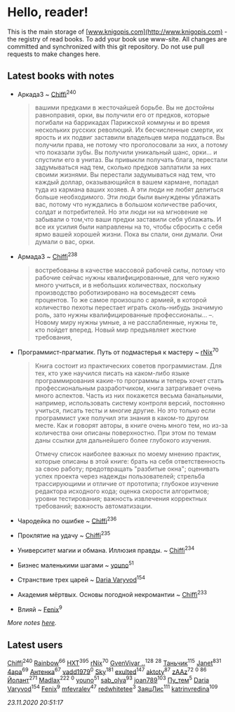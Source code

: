 # Hello, reader!
This is the main storage of [www.knigopis.com](http://www.knigopis.com) - the registry of read books.
To add your book use www-site. All changes are committed and synchronized with this git repository.
Do not use pull requests to make changes here.


## Latest books with notes
* Аркада3 ~ [Chiffi](users/105/105831994080785626680-google)<sup>240</sup>
    > вашими предками в жесточайшей борьбе. Вы не достойны равноправия, орки, вы получили его от предков, которые погибали на баррикадах Парижской коммуны и во время нескольких русских революций. Их бесчисленные смерти, их ярость и их подвиг заставили владельцев мира поддаться. Вы получили права, не потому что проголосовали за них, а потому что показали зубы. Вы получили уникальный шанс, орки… и спустили его в унитаз.  Вы привыкли получать блага, перестали задумываться над тем, сколько предков заплатили за них своими жизнями. Вы перестали задумываться над тем, что каждый доллар, оказывающийся в вашем кармане, попадал туда из кармана ваших хозяев. А эти люди не любят делиться больше необходимого. Эти люди были вынуждены ублажать вас, потому что нуждались в большом количестве рабочих, солдат и потребителей. Но эти люди ни на мгновение не забывали о том,что ваши предки заставили себя ублажать. И все их усилия были направлены на то, чтобы сбросить с себя ярмо вашей хорошей жизни. Пока вы спали, они думали. Они думали о вас, орки.

* Армада3 ~ [Chiffi](users/105/105831994080785626680-google)<sup>238</sup>
    > востребованы в качестве массовой рабочей силы, потому что рабочие сейчас нужны квалифицированные, для чего нужно много учиться, и в небольших количествах, поскольку производство роботизировано на восемьдесят семь процентов. То же самое произошло с армией, в которой количество пехоты перестает играть сколь-нибудь значимую роль, зато нужны квалифицированные профессионалы… –. Новому миру нужны умные, а не расслабленные, нужны те, кто пойдет вперед. Новый мир предъявляет жесткие требования,

* Программист-прагматик. Путь от подмастерья к мастеру ~ [rNix](users/227/22742452-yandex)<sup>70</sup>
    > Книга состоит из практических советов программистам. Для тех, кто уже научился писать на каком-либо языке программирования какие-то программы и теперь хочет стать профессиональным разработчиком, книга затрагивает очень много аспектов. Часть из них покажется весьма банальными, например, использовать систему контроля версий, постоянно учиться, писать тесты и многие другие. Но это только если программист уже получил эти знания в каком-то другом месте. Как и говорят авторы, в книге очень много тем, но из-за количества они описаны поверхностно. При этом по темам даны ссылки для дальнейшего более глубокого изучения.
    > 
    > Отмечу список наиболее важных по моему мнению практик, которые описаны в этой книге: брать на себя ответственность за свою работу; предотвращать "разбитые окна"; оценивать успех проекта через надежды пользователей; стрельба трассирующими и отличие от прототипа; глубокое изучение редактора исходного кода; оценка скорости алгоритмов; уровни тестирования; важность извлечения корректных требований; важность автоматизации.

* Чародейка по ошибке ~ [Chiffi](users/105/105831994080785626680-google)<sup>236</sup>

* Проклятие на удачу ~ [Chiffi](users/105/105831994080785626680-google)<sup>235</sup>

* Университет магии и обмана. Иллюзия правды. ~ [Chiffi](users/105/105831994080785626680-google)<sup>234</sup>

* Бизнес маленькими шагами ~ [youno](users/302/302928912-vkontakte)<sup>51</sup>

* Странствие трех царей ~ [Daria Varyvod](users/829/829893410524253-facebook)<sup>154</sup>

* Академия мёртвых. Основы погодной некромантии ~ [Chiffi](users/105/105831994080785626680-google)<sup>233</sup>

* Влияй ~ [Fenix](users/111/111367585493471720963-google)<sup>9</sup>


_More notes [here](latest_books_with_notes.md)._


## Latest users
[Chiffi](users/105/105831994080785626680-google)<sup>240</sup> 
[Rainbow](users/109/109787328219839805802-google)<sup>66</sup> 
[HXT](users/100/100002563462782-facebook)<sup>395</sup> 
[rNix](users/227/22742452-yandex)<sup>70</sup> 
[GvenVivar ..](users/158/158266434925901-facebook)<sup>128</sup> 
[](users/153/1537586159620888-facebook)<sup>28</sup> 
[Таньчик](users/209/2096581563762610-facebook)<sup>115</sup> 
[Janet](users/108/108113656204404967440-google)<sup>831</sup> 
[4apa](users/117/117392596378069249667-google)<sup>69</sup> 
[Антенка](users/118/118158645037334943900-google)<sup>67</sup> 
[vadd1979](users/308/308698812-yandex)<sup>0</sup> 
[Sky](users/118/118049897850017649660-googleplus)<sup>181</sup> 
[exulted](users/100/100599204551896265722-google)<sup>147</sup> 
[aktoty](users/275/275766107-vkontakte)<sup>87</sup> 
[zAAz](users/202/202248233-vkontakte)<sup>72</sup> 
[](users/102/102572067671855394345-google)<sup>0</sup> 
[](users/300/300123225-vkontakte)<sup>86</sup> 
[Йолант](users/104/104690883692185089260-google)<sup>271</sup> 
[Madlax](users/158/158304782-vkontakte)<sup>222</sup> 
[](users/104/104268716766206287952-google)<sup>0</sup> 
[youno](users/302/302928912-vkontakte)<sup>51</sup> 
[sab_olya](users/139/139338401-vkontakte)<sup>93</sup> 
[joan789](users/240/2401650-vkontakte)<sup>103</sup> 
[Пу_тем](users/344/3448154788585127-facebook)<sup>5</sup> 
[Daria Varyvod](users/829/829893410524253-facebook)<sup>154</sup> 
[Fenix](users/111/111367585493471720963-google)<sup>9</sup> 
[mfevralev](users/140/140966150-vkontakte)<sup>47</sup> 
[redwhitetee](users/503/503385159-vkontakte)<sup>3</sup> 
[ЗаяцЛис](users/112/112388384595246311466-google)<sup>111</sup> 
[katrinvredina](users/233/2336755-vkontakte)<sup>109</sup> 


_23.11.2020 20:51:17_
